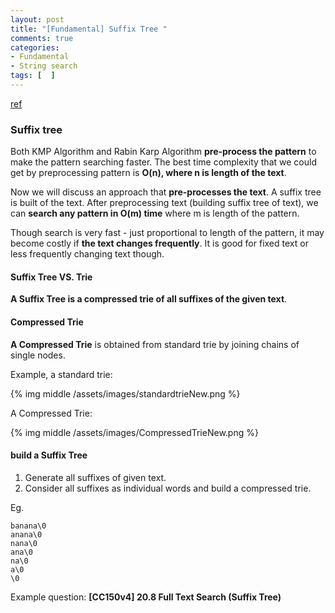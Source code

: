 ```yaml
---
layout: post
title: "[Fundamental] Suffix Tree "
comments: true
categories:
- Fundamental
- String search
tags: [  ]
---
```


[ref](http://www.geeksforgeeks.org/pattern-searching-set-8-suffix-tree-introduction/)

### Suffix tree

Both KMP Algorithm and Rabin Karp Algorithm __pre-process the pattern__ to make the pattern searching faster. The best time complexity that we could get by preprocessing pattern is __O(n), where n is length of the text__. 

Now we will discuss an approach that __pre-processes the text__. A suffix tree is built of the text. After preprocessing text (building suffix tree of text), we can __search any pattern in O(m) time__ where m is length of the pattern.

Though search is very fast - just proportional to length of the pattern, it may become costly if __the text changes frequently__. It is good for fixed text or less frequently changing text though.

#### Suffix Tree VS. Trie

__A Suffix Tree is a compressed trie of all suffixes of the given text__. 

#### Compressed Trie

__A Compressed Trie__ is obtained from standard trie by joining chains of single nodes. 

Example, a standard trie: 

{% img middle /assets/images/standardtrieNew.png %}

A Compressed Trie: 

{% img middle /assets/images/CompressedTrieNew.png %}

#### build a Suffix Tree

1. Generate all suffixes of given text.
1. Consider all suffixes as individual words and build a compressed trie.

Eg.

    banana\0
    anana\0
    nana\0
    ana\0
    na\0
    a\0
    \0

Example question: __[CC150v4] 20.8 Full Text Search (Suffix Tree)__
